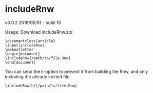 # includeRnw
v0.0.2 2018/05/01 - build 10

Usage:
Download includeRnw.zip:

```
\documentclass{article}
\input{includeRnw}
\makeatletter
\begin{document}
\includeRnw{/path/to/file.Rnw}
\end{document}
```

You can send the `h`-option to prevent it from building the Rnw, and only including the already knitted file:
```
\includeRnw[h]{/path/to/file.Rnw}
```

